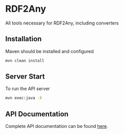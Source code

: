 RDF2Any
=======

All tools necessary for RDF2Any, including converters

Installation
------------
Maven should be installed and configured
```sh
mvn clean install
```

Server Start
------------

To run the API server
```sh
mvn exec:java -X
```

API Documentation
-----------------
Complete API documentation can be found [here](https://github.com/LinDA-tools/RDF2Any/blob/master/RESTfulAPIsforRDF2Any.pdf). 
